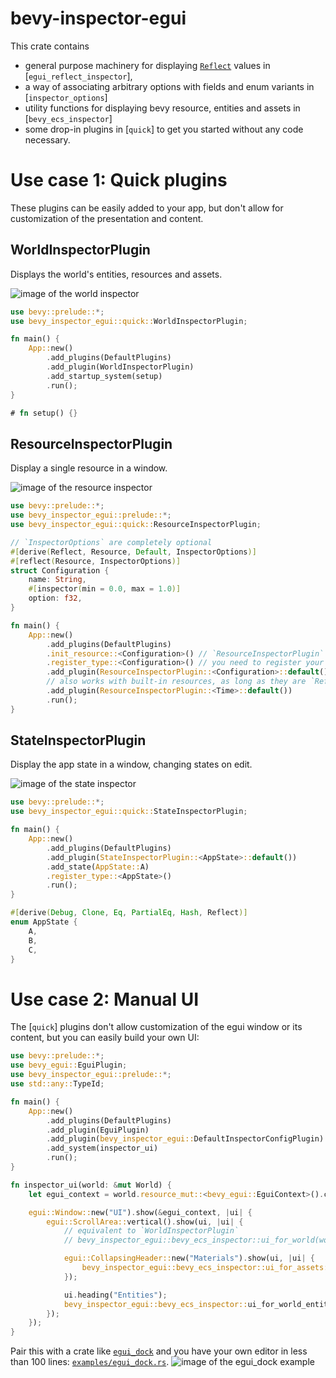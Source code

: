 # bevy-inspector-egui

This crate contains
- general purpose machinery for displaying [`Reflect`](bevy_reflect::Reflect) values in [`egui_reflect_inspector`],
- a way of associating arbitrary options with fields and enum variants in [`inspector_options`]
- utility functions for displaying bevy resource, entities and assets in [`bevy_ecs_inspector`]
- some drop-in plugins in [`quick`] to get you started without any code necessary.

# Use case 1: Quick plugins
These plugins can be easily added to your app, but don't allow for customization of the presentation and content.

## WorldInspectorPlugin
Displays the world's entities, resources and assets.

![image of the world inspector](https://raw.githubusercontent.com/jakobhellermann/bevy-inspector-egui/rework/docs/world_inspector.png)

```rust
use bevy::prelude::*;
use bevy_inspector_egui::quick::WorldInspectorPlugin;

fn main() {
    App::new()
        .add_plugins(DefaultPlugins)
        .add_plugin(WorldInspectorPlugin)
        .add_startup_system(setup)
        .run();
}

# fn setup() {}
```
## ResourceInspectorPlugin
Display a single resource in a window.

![image of the resource inspector](https://raw.githubusercontent.com/jakobhellermann/bevy-inspector-egui/rework/docs/resource_inspector.png)

```rust
use bevy::prelude::*;
use bevy_inspector_egui::prelude::*;
use bevy_inspector_egui::quick::ResourceInspectorPlugin;

// `InspectorOptions` are completely optional
#[derive(Reflect, Resource, Default, InspectorOptions)]
#[reflect(Resource, InspectorOptions)]
struct Configuration {
    name: String,
    #[inspector(min = 0.0, max = 1.0)]
    option: f32,
}

fn main() {
    App::new()
        .add_plugins(DefaultPlugins)
        .init_resource::<Configuration>() // `ResourceInspectorPlugin` won't initialize the resource
        .register_type::<Configuration>() // you need to register your type to display it
        .add_plugin(ResourceInspectorPlugin::<Configuration>::default())
        // also works with built-in resources, as long as they are `Reflect
        .add_plugin(ResourceInspectorPlugin::<Time>::default())
        .run();
}
```

## StateInspectorPlugin
Display the app state in a window, changing states on edit.

![image of the state inspector](https://raw.githubusercontent.com/jakobhellermann/bevy-inspector-egui/rework/docs/state_inspector.png)

```rust
use bevy::prelude::*;
use bevy_inspector_egui::quick::StateInspectorPlugin;

fn main() {
    App::new()
        .add_plugins(DefaultPlugins)
        .add_plugin(StateInspectorPlugin::<AppState>::default())
        .add_state(AppState::A)
        .register_type::<AppState>()
        .run();
}

#[derive(Debug, Clone, Eq, PartialEq, Hash, Reflect)]
enum AppState {
    A,
    B,
    C,
}
```

# Use case 2: Manual UI
The [`quick`] plugins don't allow customization of the egui window or its content, but you can easily build your own UI:

```rust
use bevy::prelude::*;
use bevy_egui::EguiPlugin;
use bevy_inspector_egui::prelude::*;
use std::any::TypeId;

fn main() {
    App::new()
        .add_plugins(DefaultPlugins)
        .add_plugin(EguiPlugin)
        .add_plugin(bevy_inspector_egui::DefaultInspectorConfigPlugin) // adds default options and `InspectorEguiImpl`s
        .add_system(inspector_ui)
        .run();
}

fn inspector_ui(world: &mut World) {
    let egui_context = world.resource_mut::<bevy_egui::EguiContext>().ctx_mut().clone();

    egui::Window::new("UI").show(&egui_context, |ui| {
        egui::ScrollArea::vertical().show(ui, |ui| {
            // equivalent to `WorldInspectorPlugin`
            // bevy_inspector_egui::bevy_ecs_inspector::ui_for_world(world, ui);

            egui::CollapsingHeader::new("Materials").show(ui, |ui| {
                bevy_inspector_egui::bevy_ecs_inspector::ui_for_assets::<StandardMaterial>(world, ui);
            });

            ui.heading("Entities");
            bevy_inspector_egui::bevy_ecs_inspector::ui_for_world_entities(world, ui);
        });
    });
}
```

Pair this with a crate like [`egui_dock`](https://docs.rs/egui_dock/latest/egui_dock/) and you have your own editor in less than 100 lines: [`examples/egui_dock.rs`](https://github.com/jakobhellermann/bevy-inspector-egui/blob/rework/crates/bevy-inspector-egui/examples/egui_dock.rs).
![image of the egui_dock example](https://raw.githubusercontent.com/jakobhellermann/bevy-inspector-egui/rework/docs/egui_dock.png)
